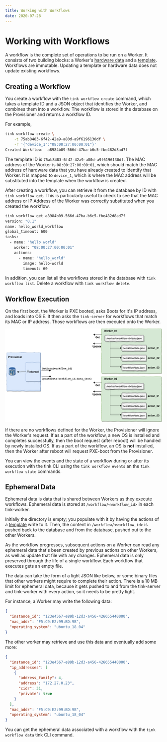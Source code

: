 ```yaml
---
title: Working with Workflows
date: 2020-07-28
---
```


# Working with Workflows

A workflow is the complete set of operations to be run on a Worker.
It consists of two building blocks: a Worker's [hardware data] and a [template].
Workflows are immutable.
Updating a template or hardware data does not update existing workflows.

## Creating a Workflow

You create a workflow with the `tink workflow create` command, which takes a template ID and a JSON object that identifies the Worker, and combines them into a workflow.
The workflow is stored in the database on the Provisioner and returns a workflow ID.

For example,

```sh
tink workflow create \
    -t 75ab8483-6f42-42a9-a80d-a9f6196130df \
    -r '{"device_1":"08:00:27:00:00:01"}'
Created Workflow:  a8984b09-566d-47ba-b6c5-fbe482d8ad7f
```

The template ID is `75ab8483-6f42-42a9-a80d-a9f6196130df`.
The MAC address of the Worker is `08:00:27:00:00:01`, which should match the MAC address of hardware data that you have already created to identify that Worker.
It is mapped to `device_1`, which is where the MAC address will be substituted into the template when the workflow is created.

After creating a workflow, you can retrieve it from the database by ID with `tink workflow get`.
This is particularly useful to check to see that the MAC address or IP Address of the Worker was correctly substituted when you created the workflow.

```sh
tink workflow get a8984b09-566d-47ba-b6c5-fbe482d8ad7f
version: "0.1"
name: hello_world_workflow
global_timeout: 600
tasks:
  - name: "hello world"
    worker: "08:00:27:00:00:01"
    actions:
      - name: "hello_world"
        image: hello-world
        timeout: 60
```

In addition, you can list all the workflows stored in the database with `tink workflow list`.
Delete a workflow with `tink workflow delete`.

## Workflow Execution

On the first boot, the Worker is PXE booted, asks Boots for it's IP address, and loads into OSIE.
It then asks the `tink-server` for workflows that match its MAC or IP address.
Those workflows are then executed onto the Worker.

![Architecture]

If there are no workflows defined for the Worker, the Provisioner will ignore the Worker's request.
If as a part of the workflow, a new OS is installed and completes successfully, then the boot request (after reboot) will be handled by newly installed OS.
If as a part of the workflow, an OS is **not** installed, then the Worker after reboot will request PXE-boot from the Provisioner.

You can view the events and the state of a workflow during or after its execution with the tink CLI using the `tink workflow events` an the `tink workflow state` commands.

## Ephemeral Data

Ephemeral data is data that is shared between Workers as they execute workflows.
Ephemeral data is stored at `/workflow/<workflow_id>` in each tink-worker.

Initially the directory is empty; you populate with it by having the actions of a [template] write to it.
Then, the content in `/workflow/<workflow_id>` is pushed back to the database and from the database, pushed out to the other Workers.

As the workflow progresses, subsequent actions on a Worker can read any ephemeral data that's been created by previous actions on other Workers, as well as update that file with any changes.
Ephemeral data is only preserved through the life of a single workflow.
Each workflow that executes gets an empty file.

The data can take the form of a light JSON like below, or some binary files that other workers might require to complete their action.
There is a 10 MB limit for ephemeral data, because it gets pushed to and from the tink-server and tink-worker with every action, so it needs to be pretty light.

For instance, a Worker may write the following data:

```json
{
  "instance_id": "123e4567-e89b-12d3-a456-426655440000",
  "mac_addr": "F5:C9:E2:99:BD:9B",
  "operating_system": "ubuntu_18_04"
}
```

The other worker may retrieve and use this data and eventually add some more:

```json
{
  "instance_id": "123e4567-e89b-12d3-a456-426655440000",
  "ip_addresses": [
    {
      "address_family": 4,
      "address": "172.27.0.23",
      "cidr": 31,
      "private": true
    }
  ],
  "mac_addr": "F5:C9:E2:99:BD:9B",
  "operating_system": "ubuntu_18_04"
}
```

You can get the ephemeral data associated with a workflow with the `tink workflow data` tink CLI command.

[architecture]: ../images/workflow-diagram.png
[hardware data]: ../hardware-data.md
[template]: ../templates.md
